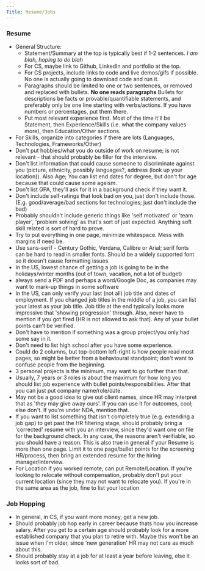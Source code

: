 ```yaml
---
Title: Resume/Jobs
---
```


### Resume

- General Structure:
  - Statement/Summary at the top is typically best if 1-2 sentences. _I am blah, hoping to do blah_
  - For CS, maybe link to Github, LinkedIn and portfolio at the top.
  - For CS projects, include links to code and live demos/gifs if possible. No one is actually going to download code and run it.
  - Paragraphs should be limited to one or two sentences, or removed and replaced with bullets. **No one reads paragraphs** Bullets for descriptions be facts or provable/quantifiable statements, and preferably only be one line starting with verbs/actions. If you have numbers or percentages, put them there.
  - Put most relevant experience first. Most of the time it'll be Statement, then Experience/Skills (i.e. what the company values more), then Education/Other sections.
- For Skills, organize into categories if there are lots (Languages, Technologies, Frameworks/Other)
- Don't put hobbies/what you do outside of work on resume; is not relevant - that should probably be filler for the interview.
- Don't list information that could cause someone to discriminate against you (picture, ethnicity, possibly languages?, address (look up your location)). Also Age; You can list end dates for degree, but don't for age because that could cause some ageism.
- Don't list GPA, they'll ask for it in a background check if they want it.
- Don't include self-ratings that look bad on you, just don't include those. (E.g. good/average/bad sections for technologies; just don't include the bad)
- Probably shouldn't include generic things like 'self motivated' or 'team player', 'problem solving' as that's sort of just expected. Anything soft skill related is sort of hard to prove.
- Try to put everything in one page, minimize whitespace. Mess with margins if need be.
- Use sans-serif - Century Gothic, Verdana, Calibre or Arial; serif fonts can be hard to read in smaller fonts. Should be a widely supported font so it doesn't cause formatting issues.
- In the US, lowest chance of getting a job is going to be in the holidays/winter months (out of town, vacation, not a lot of budget)
- always send a PDF and perhaps a word/Google Doc, as companies may want to mark-up things in some software
- In the US, can only verify your last (not all) job title and dates of employment. If you changed job titles in the middle of a job, you can list your latest as your job title. Job title at the end typically looks more impressive that 'showing progression' through. Also, never have to mention if you got fired (HR is not allowed to ask that). Any of your bullet points can't be verified.
- Don't have to mention if something was a group project/you only had some say in it.
- Don't need to list high school after you have some experience.
- Could do 2 columns, but top-bottom left-right is how people read most pages, so might be better from a behavioural standpoint; don't want to confuse people from the beginning.
- 3 personal projects is the minimum, may want to go further than that.
- Usually, 7 years or 3 roles is about the maximum for how long you should list job experience with bullet points/responsibilities. After that you can just put company name/role/date.
- May not be a good idea to give out client names, since HR may interpret that as 'they may give away ours'. If you can use it for outcomes, cool; else don't. If you're under NDA, mention that.
- If you want to list something that isn't completely true (e.g. extending a job gap) to get past the HR filtering stage, should probably bring a 'corrected' resume with you an interview, since they'd want one on file for the background check. In any case, the reasons aren't verifiable, so you should have a reason. This is also true in general if your Resume is more than one page. Limit it to one page/bullet points for the screening HR/process, then bring an extended resume for the hiring manager/interview.
- For Location if you worked remote, can put Remote/Location. If you're looking to relocate without compensation, probably don't put your current location (since they may not want to relocate you). If you're in the same area as the job, fine to list your location

### Job Hopping

- In general, in CS, if you want more money, get a new job.
- Should probably job hop early in career because thats how you increase salary. After you get to a certain age should probably look for a more established company that you plan to retire with. Maybe this won't be an issue when I'm older, since 'new generation' HR may not care as much about this.
- Should probably stay at a job for at least a year before leaving, else it looks sort of bad.
